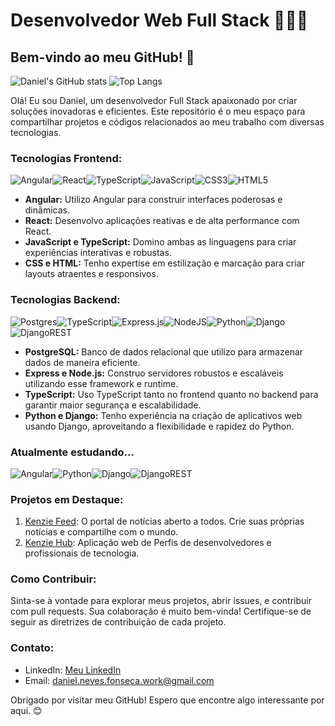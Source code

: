 # Desenvolvedor Web Full Stack 👨🏻‍💻

## Bem-vindo ao meu GitHub! 🚀
![Daniel's GitHub stats](https://github-readme-stats.vercel.app/api?username=danielnevesfonseca&show_icons=true&theme=dracula) ![Top Langs](https://github-readme-stats.vercel.app/api/top-langs/?username=danielnevesfonseca&theme=dracula)

Olá! Eu sou Daniel, um desenvolvedor Full Stack apaixonado por criar soluções inovadoras e eficientes. Este repositório é o meu espaço para compartilhar projetos e códigos relacionados ao meu trabalho com diversas tecnologias.

### Tecnologias Frontend:
![Angular](https://img.shields.io/badge/angular-%23DD0031.svg?style=for-the-badge&logo=angular&logoColor=white)![React](https://img.shields.io/badge/react-%2320232a.svg?style=for-the-badge&logo=react&logoColor=%2361DAFB)![TypeScript](https://img.shields.io/badge/typescript-%23007ACC.svg?style=for-the-badge&logo=typescript&logoColor=white)![JavaScript](https://img.shields.io/badge/javascript-%23323330.svg?style=for-the-badge&logo=javascript&logoColor=%23F7DF1E)![CSS3](https://img.shields.io/badge/css3-%231572B6.svg?style=for-the-badge&logo=css3&logoColor=white)![HTML5](https://img.shields.io/badge/html5-%23E34F26.svg?style=for-the-badge&logo=html5&logoColor=white)
- **Angular:** Utilizo Angular para construir interfaces poderosas e dinâmicas.
- **React:** Desenvolvo aplicações reativas e de alta performance com React.
- **JavaScript e TypeScript:** Domino ambas as linguagens para criar experiências interativas e robustas.
- **CSS e HTML:** Tenho expertise em estilização e marcação para criar layouts atraentes e responsivos.

### Tecnologias Backend:
![Postgres](https://img.shields.io/badge/postgres-%23316192.svg?style=for-the-badge&logo=postgresql&logoColor=white)![TypeScript](https://img.shields.io/badge/typescript-%23007ACC.svg?style=for-the-badge&logo=typescript&logoColor=white)![Express.js](https://img.shields.io/badge/express.js-%23404d59.svg?style=for-the-badge&logo=express&logoColor=%2361DAFB)![NodeJS](https://img.shields.io/badge/node.js-6DA55F?style=for-the-badge&logo=node.js&logoColor=white)![Python](https://img.shields.io/badge/python-3670A0?style=for-the-badge&logo=python&logoColor=ffdd54)![Django](https://img.shields.io/badge/django-%23092E20.svg?style=for-the-badge&logo=django&logoColor=white)![DjangoREST](https://img.shields.io/badge/DJANGO-REST-ff1709?style=for-the-badge&logo=django&logoColor=white&color=ff1709&labelColor=gray)
- **PostgreSQL:** Banco de dados relacional que utilizo para armazenar dados de maneira eficiente.
- **Express e Node.js:** Construo servidores robustos e escaláveis utilizando esse framework e runtime.
- **TypeScript:** Uso TypeScript tanto no frontend quanto no backend para garantir maior segurança e escalabilidade.
- **Python e Django:** Tenho experiência na criação de aplicativos web usando Django, aproveitando a flexibilidade e rapidez do Python.

### Atualmente estudando...
![Angular](https://img.shields.io/badge/angular-%23DD0031.svg?style=for-the-badge&logo=angular&logoColor=white)![Python](https://img.shields.io/badge/python-3670A0?style=for-the-badge&logo=python&logoColor=ffdd54)![Django](https://img.shields.io/badge/django-%23092E20.svg?style=for-the-badge&logo=django&logoColor=white)![DjangoREST](https://img.shields.io/badge/DJANGO-REST-ff1709?style=for-the-badge&logo=django&logoColor=white&color=ff1709&labelColor=gray)
### Projetos em Destaque:
1. [Kenzie Feed](https://github.com/DanielNevesFonseca/kenzie-feed): O portal de notícias aberto a todos. Crie suas próprias notícias e compartilhe com o mundo.
2. [Kenzie Hub](https://github.com/DanielNevesFonseca/kenzie-hub): Aplicação web de Perfis de desenvolvedores e profissionais de tecnologia.

### Como Contribuir:
Sinta-se à vontade para explorar meus projetos, abrir issues, e contribuir com pull requests. Sua colaboração é muito bem-vinda! Certifique-se de seguir as diretrizes de contribuição de cada projeto.

### Contato:
- LinkedIn: [Meu LinkedIn](https://www.linkedin.com/in/danielnevesfonseca/)
- Email: [daniel.neves.fonseca.work@gmail.com](mailto:seu@email.com)

Obrigado por visitar meu GitHub! Espero que encontre algo interessante por aqui. 😊

